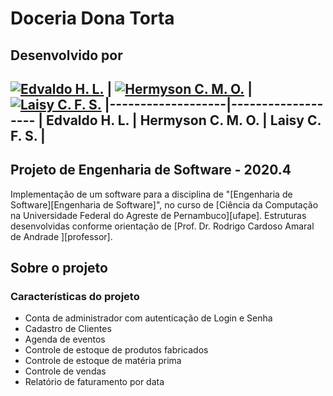 # Doceria Dona Torta

## Desenvolvido por

[![Edvaldo H. L.](https://avatars.githubusercontent.com/u/49196243?s=400&u=4bb79821392921c3b07daa29e97bd63b442e7173&v=4)](https://github.com/EdvaldoHLeite) |  [![Hermyson C. M. O.](https://avatars1.githubusercontent.com/u/44072239?s=64&v=4)](https://avatars.githubusercontent.com/u/34428873?s=400&v=4) |  [![Laisy C. F. S.](https://avatars1.githubusercontent.com/u/44072239?s=64&v=4)](https://github.com/laisy)
|-------------------|-------------------
| **Edvaldo H. L.** | Hermyson C. M. O. | **Laisy C. F. S.** | 
---

## Projeto de Engenharia de Software - 2020.4

Implementação de um software para a disciplina de "[Engenharia de Software][Engenharia de Software]", no curso de [Ciência da Computação na Universidade Federal do Agreste de Pernambuco][ufape]. Estruturas desenvolvidas conforme orientação de [Prof. Dr. Rodrigo Cardoso Amaral de Andrade ][professor].

## Sobre o projeto

### Características do projeto

- Conta de administrador com autenticação de Login e Senha
- Cadastro de Clientes
- Agenda de eventos
- Controle de estoque de produtos fabricados
- Controle de estoque de matéria prima
- Controle de vendas
- Relatório de faturamento por data

